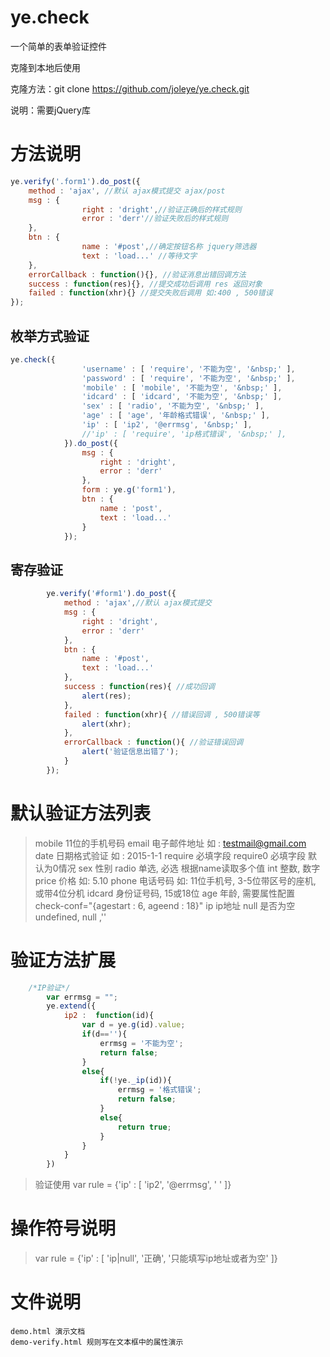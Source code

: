 ye.check
========

一个简单的表单验证控件

克隆到本地后使用


克隆方法：git clone https://github.com/joleye/ye.check.git


说明：需要jQuery库

方法说明
===
```js
ye.verify('.form1').do_post({
	method : 'ajax', //默认 ajax模式提交 ajax/post
	msg : {
				right : 'dright',//验证正确后的样式规则
				error : 'derr'//验证失败后的样式规则
	},
	btn : {
				name : '#post',//确定按钮名称 jquery筛选器
				text : 'load...' //等待文字
	},
	errorCallback : function(){}, //验证消息出错回调方法
	success : function(res){}, //提交成功后调用 res 返回对象
	failed : function(xhr){} //提交失败后调用 如:400 , 500错误
});
```

枚举方式验证
---

```js
ye.check({
				'username' : [ 'require', '不能为空', '&nbsp;' ],
				'password' : [ 'require', '不能为空', '&nbsp;' ],
				'mobile' : [ 'mobile', '不能为空', '&nbsp;' ],
				'idcard' : [ 'idcard', '不能为空', '&nbsp;' ],
				'sex' : [ 'radio', '不能为空', '&nbsp;' ],
				'age' : [ 'age', '年龄格式错误', '&nbsp;' ],
				'ip' : [ 'ip2', '@errmsg', '&nbsp;' ],
				//'ip' : [ 'require', 'ip格式错误', '&nbsp;' ],
			}).do_post({
				msg : {
					right : 'dright',
					error : 'derr'
				},
				form : ye.g('form1'),
				btn : {
					name : 'post',
					text : 'load...'
				}
			});
```

寄存验证
---

```js
		ye.verify('#form1').do_post({
			method : 'ajax',//默认 ajax模式提交
			msg : {
				right : 'dright',
				error : 'derr'
			},
			btn : {
				name : '#post',
				text : 'load...'
			},
			success : function(res){ //成功回调
				alert(res);
			},
			failed : function(xhr){ //错误回调 , 500错误等
				alert(xhr);
			},
			errorCallback : function(){ //验证错误回调
				alert('验证信息出错了');
			}
		});
```

默认验证方法列表
===
>mobile 11位的手机号码
>email 电子邮件地址 如 : testmail@gmail.com
>date 日期格式验证 如 : 2015-1-1
>require 必填字段
>require0 必填字段 默认为0情况
>sex 性别
>radio 单选, 必选 根据name读取多个值
>int 整数, 数字
>price 价格 如: 5.10
>phone 电话号码 如: 11位手机号, 3-5位带区号的座机, 或带4位分机
>idcard 身份证号码, 15或18位
>age 年龄, 需要属性配置 check-conf="{agestart : 6, ageend : 18}"
>ip ip地址
>null 是否为空 undefined, null ,''

验证方法扩展
===
```js
	/*IP验证*/
		var errmsg = "";
		ye.extend({
			ip2 :  function(id){
				var d = ye.g(id).value;
				if(d==''){
					errmsg = '不能为空';
					return false;
				}
				else{
					if(!ye._ip(id)){
						errmsg = '格式错误';
						return false;
					}
					else{
						return true;
					}
				}			
			}
		})
```

>验证使用
>var rule = {'ip' : [ 'ip2', '@errmsg', '&nbsp;' ]}

操作符号说明
===
>var rule = {'ip' : [ 'ip|null', '正确', '只能填写ip地址或者为空' ]}


文件说明
==
```
demo.html 演示文档
demo-verify.html 规则写在文本框中的属性演示 
```

